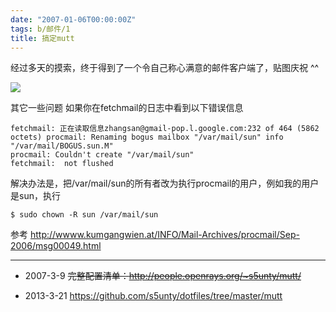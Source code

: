 ```yaml
---
date: "2007-01-06T00:00:00Z"
tags: b/邮件/1
title: 搞定mutt
---
```


经过多天的摸索，终于得到了一个令自己称心满意的邮件客户端了，贴图庆祝 ^^

![](http://bp3.blogger.com/_oKL9t7fM3TU/RfDcchGjZEI/AAAAAAAAAD8/KGbCGyzSNtg/s1600-h/mutt.png)

其它一些问题
如果你在fetchmail的日志中看到以下错误信息

    fetchmail: 正在读取信息zhangsan@gmail-pop.l.google.com:232 of 464 (5862 octets) procmail: Renaming bogus mailbox "/var/mail/sun" info "/var/mail/BOGUS.sun.M"
    procmail: Couldn't create "/var/mail/sun"
    fetchmail:  not flushed

解决办法是，把/var/mail/sun的所有者改为执行procmail的用户，例如我的用户是sun，执行

    $ sudo chown -R sun /var/mail/sun

参考 http://wwww.kumgangwien.at/INFO/Mail-Archives/procmail/Sep-2006/msg00049.html

---
- 2007-3-9
  ~~完整配置清单：<http://people.openrays.org/~s5unty/mutt/>~~

- 2013-3-21
  <https://github.com/s5unty/dotfiles/tree/master/mutt>
